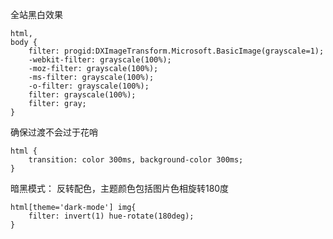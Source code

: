 全站黑白效果
```
html,
body {
	filter: progid:DXImageTransform.Microsoft.BasicImage(grayscale=1);
	-webkit-filter: grayscale(100%);
	-moz-filter: grayscale(100%);
	-ms-filter: grayscale(100%);
	-o-filter: grayscale(100%);
	filter: grayscale(100%);
	filter: gray;
}
```
确保过渡不会过于花哨
```
html {
    transition: color 300ms, background-color 300ms;
}
```
暗黑模式： 反转配色，主题颜色包括图片色相旋转180度
```
html[theme='dark-mode'] img{
    filter: invert(1) hue-rotate(180deg);
}
```